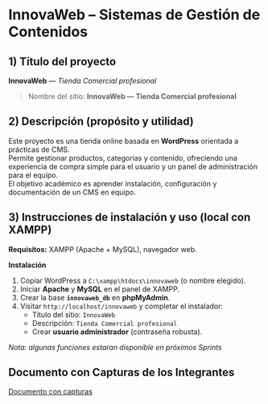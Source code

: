 # InnovaWeb – Sistemas de Gestión de Contenidos

## 1) Título del proyecto
**InnovaWeb** — *Tienda Comercial profesional*  
> Nombre del sitio: **InnovaWeb — Tienda Comercial profesional**

## 2) Descripción (propósito y utilidad)
Este proyecto es una tienda online basada en **WordPress** orientada a prácticas de CMS.  
Permite gestionar productos, categorías y contenido, ofreciendo una experiencia de compra simple para el usuario y un panel de administración para el equipo.  
El objetivo académico es aprender instalación, configuración y documentación de un CMS en equipo.

## 3) Instrucciones de instalación y uso (local con XAMPP)
**Requisitos:** XAMPP (Apache + MySQL), navegador web.

**Instalación**
1. Copiar WordPress a `C:\xampp\htdocs\innovaweb` (o nombre elegido).
2. Iniciar **Apache** y **MySQL** en el panel de XAMPP.
3. Crear la base **`innovaweb_db`** en **phpMyAdmin**.
4. Visitar `http://localhost/innovaweb` y completar el instalador:
   - Título del sitio: `InnovaWeb`
   - Descripción: `Tienda Comercial profesional`
   - Crear **usuario administrador** (contraseña robusta).

_Nota: algunas funciones estaran disponible en próximos Sprints_

## Documento con Capturas de los Integrantes

[Documento con capturas](https://drive.google.com/drive/folders/1FqeadtInbayReN9E6hJU2EPyi-MA8-Dx)  

